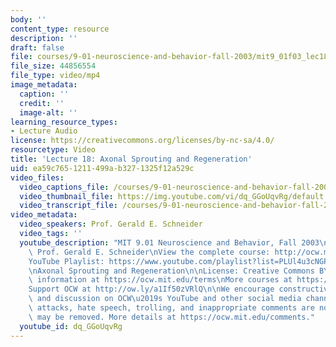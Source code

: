 ```yaml
---
body: ''
content_type: resource
description: ''
draft: false
file: courses/9-01-neuroscience-and-behavior-fall-2003/mit9_01f03_lec18_360p_16_9.mp4
file_size: 44856554
file_type: video/mp4
image_metadata:
  caption: ''
  credit: ''
  image-alt: ''
learning_resource_types:
- Lecture Audio
license: https://creativecommons.org/licenses/by-nc-sa/4.0/
resourcetype: Video
title: 'Lecture 18: Axonal Sprouting and Regeneration'
uid: ea59c765-1211-499a-b327-1325f12a529c
video_files:
  video_captions_file: /courses/9-01-neuroscience-and-behavior-fall-2003/13ytRHGNvkYyEASQaUA5n9gfpyasgXGol_transcript.webvtt
  video_thumbnail_file: https://img.youtube.com/vi/dq_GGoUqvRg/default.jpg
  video_transcript_file: /courses/9-01-neuroscience-and-behavior-fall-2003/13ytRHGNvkYyEASQaUA5n9gfpyasgXGol_transcript.pdf
video_metadata:
  video_speakers: Prof. Gerald E. Schneider
  video_tags: ''
  youtube_description: "MIT 9.01 Neuroscience and Behavior, Fall 2003\nInstructor:\
    \ Prof. Gerald E. Schneider\nView the complete course: http://ocw.mit.edu/courses/brain-and-cognitive-sciences/9-01-neuroscience-and-behavior-fall-2003\n\
    YouTube Playlist: https://www.youtube.com/playlist?list=PLUl4u3cNGP63U7FmbKD9KClb-94dyPJim\n\
    \nAxonal Sprouting and Regeneration\n\nLicense: Creative Commons BY-NC-SA\nMore\
    \ information at https://ocw.mit.edu/terms\nMore courses at https://ocw.mit.edu\n\
    Support OCW at http://ow.ly/a1If50zVRlQ\n\nWe encourage constructive comments\
    \ and discussion on OCW\u2019s YouTube and other social media channels. Personal\
    \ attacks, hate speech, trolling, and inappropriate comments are not allowed and\
    \ may be removed. More details at https://ocw.mit.edu/comments."
  youtube_id: dq_GGoUqvRg
---
```

